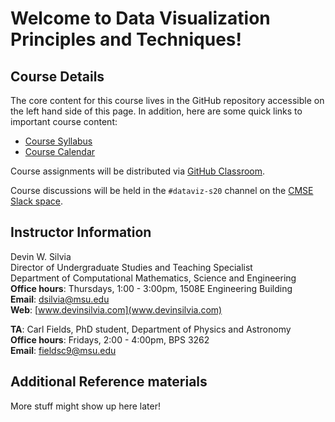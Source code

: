 # Welcome to Data Visualization Principles and Techniques!

## Course Details

The core content for this course lives in the GitHub repository accessible
on the left hand side of this page. In addition, here are some quick links
to important course content:

* [Course Syllabus](/course_documents/CMSE402-Syllabus.pdf)
* [Course Calendar](/course_documents/CMSE402-Calendar.pdf)

Course assignments will be distributed via
[GitHub Classroom](https://classroom.github.com/).

Course discussions will be held in the `#dataviz-s20` channel on the
[CMSE Slack space](https://cmse-courses.slack.com).

## Instructor Information

Devin W. Silvia  
Director of Undergraduate Studies and Teaching Specialist  
Department of Computational Mathematics, Science and Engineering  
**Office hours**: Thursdays, 1:00 - 3:00pm, 1508E Engineering Building  
**Email**: [dsilvia@msu.edu](mailto:dsilvia@msu.edu)  
**Web**: [www.devinsilvia.com](www.devinsilvia.com)  

**TA**: Carl Fields, PhD student, Department of Physics and Astronomy  
**Office hours**: Fridays, 2:00 - 4:00pm, BPS 3262  
**Email**: [fieldsc9@msu.edu](mailto:fieldsc9@msu.edu)

## Additional Reference materials

More stuff might show up here later!
